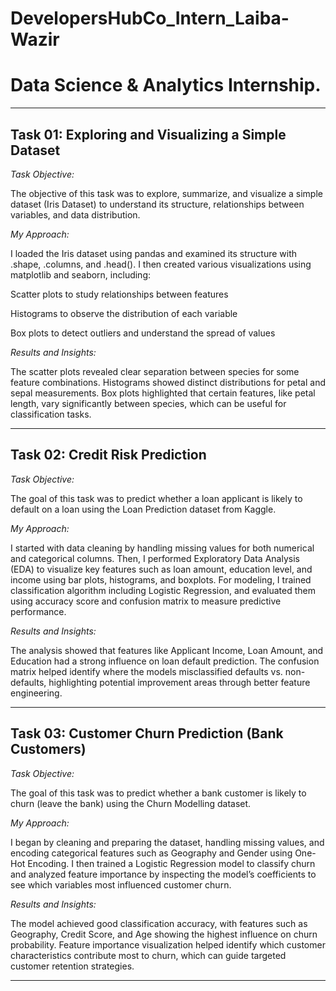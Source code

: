 # DevelopersHubCo_Intern_Laiba-Wazir
# Data Science &amp; Analytics Internship.
---

## Task 01: Exploring and Visualizing a Simple Dataset

*Task Objective:*

The objective of this task was to explore, summarize, and visualize a simple dataset (Iris Dataset) to understand its structure, relationships between variables, and data distribution.

*My Approach:*

I loaded the Iris dataset using pandas and examined its structure with .shape, .columns, and .head(). I then created various visualizations using matplotlib and seaborn, including:

Scatter plots to study relationships between features

Histograms to observe the distribution of each variable

Box plots to detect outliers and understand the spread of values

*Results and Insights:*

The scatter plots revealed clear separation between species for some feature combinations. Histograms showed distinct distributions for petal and sepal measurements. Box plots highlighted that certain features, like petal length, vary significantly between species, which can be useful for classification tasks.

---

## Task 02: Credit Risk Prediction 

*Task Objective:*

The goal of this task was to predict whether a loan applicant is likely to default on a loan using the Loan Prediction dataset from Kaggle.

*My Approach:*

I started with data cleaning by handling missing values for both numerical and categorical columns. Then, I performed Exploratory Data Analysis (EDA) to visualize key features such as loan amount, education level, and income using bar plots, histograms, and boxplots.
For modeling, I trained classification algorithm including Logistic Regression, and evaluated them using accuracy score and confusion matrix to measure predictive performance.

*Results and Insights:*

The analysis showed that features like Applicant Income, Loan Amount, and Education had a strong influence on loan default prediction. The confusion matrix helped identify where the models misclassified defaults vs. non-defaults, highlighting potential improvement areas through better feature engineering.

---

## Task 03: Customer Churn Prediction (Bank Customers)

*Task Objective:*

The goal of this task was to predict whether a bank customer is likely to churn (leave the bank) using the Churn Modelling dataset.

*My Approach:*

I began by cleaning and preparing the dataset, handling missing values, and encoding categorical features such as Geography and Gender using One-Hot Encoding. I then trained a Logistic Regression model to classify churn and analyzed feature importance by inspecting the model’s coefficients to see which variables most influenced customer churn.

*Results and Insights:*

The model achieved good classification accuracy, with features such as Geography, Credit Score, and Age showing the highest influence on churn probability. Feature importance visualization helped identify which customer characteristics contribute most to churn, which can guide targeted customer retention strategies.

---



